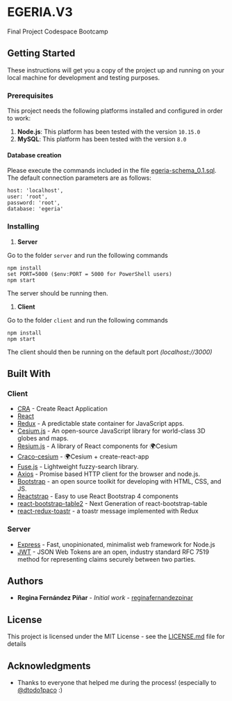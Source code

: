 # EGERIA.V3
Final Project Codespace Bootcamp

## Getting Started

These instructions will get you a copy of the project up and running on your local machine for development and testing purposes.

### Prerequisites

This project needs the following platforms installed and configured in order to work:

1. **Node.js**: This platform has been tested with the version `10.15.0` 
2. **MySQL**: This platform has been tested with the version `8.0` 

#### Database creation
Please execute the commands included in the file [egeria-schema_0.1.sql](/server/config/db/egeria-schema_0.1.sql).
The default connection parameters are as follows:
````
host: 'localhost',
user: 'root',
password: 'root',
database: 'egeria'
````

### Installing

1. **Server**

Go to the folder `server` and run the following commands

```
npm install
set PORT=5000 ($env:PORT = 5000 for PowerShell users)
npm start
```

The server should be running then.

1. **Client**

Go to the folder `client` and run the following commands

```
npm install
npm start
```

The client should then be running on the default port _(localhost://3000)_

## Built With

### Client

* [CRA](https://github.com/facebook/create-react-app) - Create React Application
* [React](https://reactjs.org/)
* [Redux](https://redux.js.org/) - A predictable state container for JavaScript apps.
* [Cesium.js](https://cesiumjs.org/) - An open-source JavaScript library for world-class 3D globes and maps.
* [Resium.js](https://resium.darwineducation.com/) - A library of React components for 🌍Cesium
* [Craco-cesium](https://github.com/darwin-education/craco-cesium) - 🌍Cesium + create-react-app
* [Fuse.js](https://fusejs.io/) - Lightweight fuzzy-search library.
* [Axios](https://github.com/axios/axios) - Promise based HTTP client for the browser and node.js.
* [Bootstrap](https://getbootstrap.com/) - an open source toolkit for developing with HTML, CSS, and JS.
* [Reactstrap](https://reactstrap.github.io/) - Easy to use React Bootstrap 4 components
* [react-bootstrap-table2](https://github.com/react-bootstrap-table/react-bootstrap-table2) - Next Generation of react-bootstrap-table
* [react-redux-toastr](https://github.com/diegoddox/react-redux-toastr) - a toastr message implemented with Redux



### Server
* [Express](https://expressjs.com/) - Fast, unopinionated, minimalist web framework for Node.js
* [JWT](https://jwt.io/) - JSON Web Tokens are an open, industry standard RFC 7519 method for representing claims securely between two parties.




## Authors

* **Regina Fernández Píñar** - *Initial work* - [reginafernandezpinar](https://github.com/reginafernandezpinar)

## License

This project is licensed under the MIT License - see the [LICENSE.md](LICENSE.md) file for details

## Acknowledgments

* Thanks to everyone that helped me during the process! (especially to [@dtodo1paco](https://github.com/dtodo1paco)  :)

